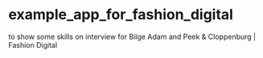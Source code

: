 # example_app_for_fashion_digital

to show some skills on interview for Bilge Adam and Peek & Cloppenburg | Fashion Digital
